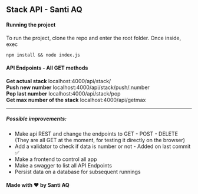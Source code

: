 ## Stack API - Santi AQ

#### Running the project

To run the project, clone the repo and enter the root folder.
Once inside, exec
    

    npm install && node index.js

#### API Endpoints - All GET methods

**Get actual stack** localhost:4000/api/stack/   
**Push new number** localhost:4000/api/stack/push/:number   
**Pop last number** localhost:4000/api/stack/pop   
**Get max number of the stack** localhost:4000/api/getmax   

---

##### Possible improvements:

- Make api REST and change the endpoints to GET - POST - DELETE (They are all GET at the moment, for testing it directly on the browser)
- Add a validator to check if data is number or not - Added on last commit ✅
- Make a frontend to control all app
- Make a swagger to list all API Endpoints
- Persist data on a database for subsequent runnings
#### Made with ♥ by Santi AQ
